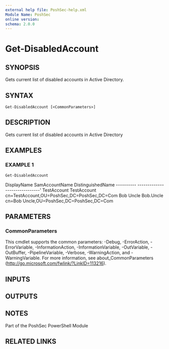 ```yaml
---
external help file: PoshSec-help.xml
Module Name: PoshSec
online version:
schema: 2.0.0
---
```


# Get-DisabledAccount

## SYNOPSIS
Gets current list of disabled accounts in Active Directory.

## SYNTAX

```
Get-DisabledAccount [<CommonParameters>]
```

## DESCRIPTION
Gets current list of disabled accounts in Active Directory

## EXAMPLES

### EXAMPLE 1
```
Get-DisabledAccount
```

DisplayName     SamAccountName      DistinguishedName
        ----------      -------------       -----------------'
        TestAccount     TestAccount         cn=TestAccount,OU=PoshSec,DC=PoshSec,DC=Com
        Bob Uncle       Bob.Uncle           cn=Bob Uncle,OU=PoshSec,DC=PoshSec,DC=Com

## PARAMETERS

### CommonParameters
This cmdlet supports the common parameters: -Debug, -ErrorAction, -ErrorVariable, -InformationAction, -InformationVariable, -OutVariable, -OutBuffer, -PipelineVariable, -Verbose, -WarningAction, and -WarningVariable. For more information, see about_CommonParameters (http://go.microsoft.com/fwlink/?LinkID=113216).

## INPUTS

## OUTPUTS

## NOTES
Part of the PoshSec PowerShell Module

## RELATED LINKS
